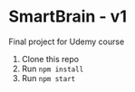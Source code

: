 # SmartBrain - v1
Final project for Udemy course

1. Clone this repo
2. Run `npm install`
3. Run `npm start`
